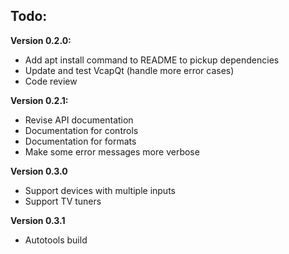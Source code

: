Todo:
---------

**Version 0.2.0:**
* Add apt install command to README to pickup dependencies
* Update and test VcapQt (handle more error cases)
* Code review

**Version 0.2.1:**
* Revise API documentation
* Documentation for controls
* Documentation for formats
* Make some error messages more verbose

**Version 0.3.0**
* Support devices with multiple inputs
* Support TV tuners

**Version 0.3.1**
* Autotools build

